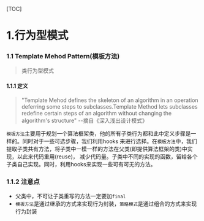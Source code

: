[TOC]
# 1.行为型模式
### 1.1 Template Mehod Pattern(模板方法)
>类行为型模式
#### 1.1.1 定义
>"Template Mehod defines the skeleton of an algorithm in an operation deferring some steps to subclasses.Template
Method lets subclasses redefine certain steps of an algorithm without changing the  algorithm's
structure" --摘自《深入浅出设计模式》

`模板方法`主要用于规划一个算法框架类，他的所有子类行为都和此中定义步骤是一样的。同时对于一些可选步骤，我们利用hooks
来进行选择。在`模板方法`中，我们提取子类共有方法，将子类中一模一样的方法在父类(即提供算法框架的类)中实现，以此来代码重用(reuse)，
减少代码量。子类中不同的实现的函数，留给各个子类自己实现。同时，利用hooks来实现一些可有可无的方法。

### 1.1.2 注意点
* 父类中，不可让子类重写的方法一定要加`final`
* `模板方法`是通过继承的方式来实现行为封装，`策略模式`是通过组合的方式来实现行为封装
